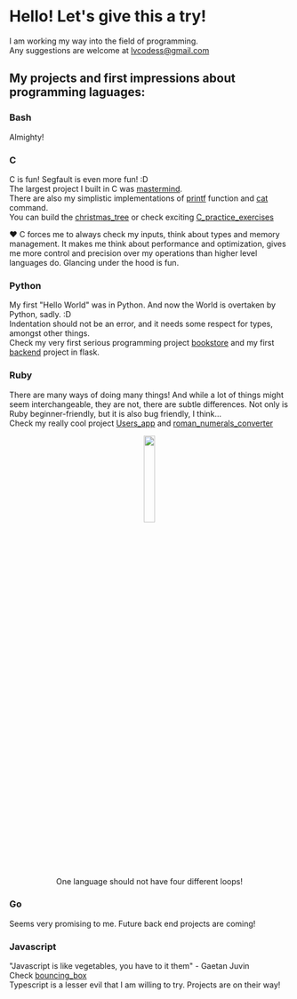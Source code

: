 #  Hello! Let's give this a try!
I am working my way into the field of programming.  
Any suggestions are welcome at lvcodess@gmail.com

## My projects and first impressions about programming laguages:  

### Bash   
Almighty!

### C
C is fun! Segfault is even more fun! :D  
The largest project I built in C was [mastermind](https://github.com/Massinja/mastermind).  
There are also my simplistic implementations of [printf](https://github.com/Massinja/printf) function and [cat](https://github.com/Massinja/my_cat) command.  
You can build the [christmas_tree](https://github.com/Massinja/christmas_tree) or check exciting [C_practice_exercises](https://github.com/Massinja/c_practice_exercises)  

❤️ C forces me to always check my inputs, think about types and memory management.
It makes me think about performance and optimization, gives me more control and precision over my operations than higher level languages do. Glancing under the hood is fun.

### Python    
My first "Hello World" was in Python. And now the World is overtaken by Python, sadly. :D  
Indentation should not be an error, and it needs some respect for types, amongst other things.  
Check my very first serious programming project [bookstore](https://github.com/Massinja/bookstore) and my first [backend](https://github.com/Massinja/first_backend_flask) project in flask.

### Ruby
There are many ways of doing many things! And while a lot of things might seem interchangeable, they are not, there are subtle differences. 
Not only is Ruby beginner-friendly, but it is also bug friendly, I think...  
Check my really cool project [Users_app](https://github.com/Massinja/users_app) and [roman_numerals_converter](https://github.com/Massinja/roman_numerals_converter)
<div align="center">
    <img width="20%" src="https://user-images.githubusercontent.com/84927906/227746913-885fdabb-0df6-4dba-b2eb-c3bb4dedaa15.jpg">
</div>
<div>
  <p align="center">One language should not have four different loops!<p>
</div>

### Go
Seems very promising to me. Future back end projects are coming!

### Javascript  
"Javascript is like vegetables, you have to it them" - Gaetan Juvin  
Check [bouncing_box](https://github.com/Massinja/bouncing_box)  
Typescript is a lesser evil that I am willing to try. Projects are on their way!
